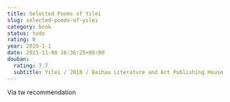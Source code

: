 ```yaml
---
title: Selected Poems of Yilei
slug: selected-poems-of-yilei
category: book
status: todo
rating: 0
year: 2010-1-1
date: 2021-11-08 16:36:25+08:00
douban:
  rating: 7.7
  subtitle: Yilei / 2010 / Baihua Literature and Art Publishing House
---
```


Via tw recommendation
